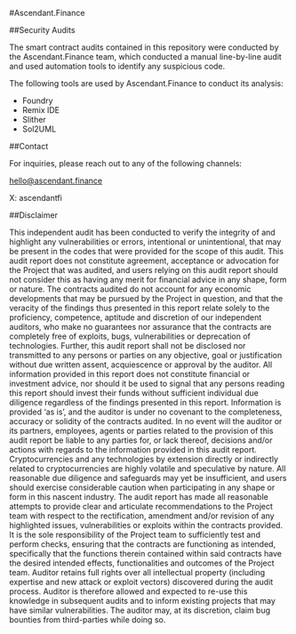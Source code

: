 #Ascendant.Finance

##Security Audits

The smart contract audits contained in this repository were conducted by the Ascendant.Finance team, which conducted a manual line-by-line audit and used automation tools to identify any suspicious code. 

The following tools are used by Ascendant.Finance to conduct its analysis:

- Foundry
- Remix IDE
- Slither
- Sol2UML



##Contact

For inquiries, please reach out to any of the following channels:

hello@ascendant.finance

X: ascendantfi


##Disclaimer

This independent audit has been conducted to verify the integrity of and highlight any vulnerabilities or errors, intentional or unintentional, that may be present in the codes that were provided for the scope of this audit. This audit report does not constitute agreement, acceptance or advocation for the Project that was audited, and users relying on this audit report should not consider this as having any merit for financial advice in any shape, form or nature. The contracts audited do not account for any economic developments that may be pursued by the Project in question, and that the veracity of the findings thus presented in this report relate solely to the proficiency, competence, aptitude and discretion of our independent auditors, who make no guarantees nor assurance that the contracts are completely free of exploits, bugs, vulnerabilities or deprecation of technologies. Further, this audit report shall not be disclosed nor transmitted to any persons or parties on any objective, goal or justification without due written assent, acquiescence or approval by the auditor.
All information provided in this report does not constitute financial or investment advice, nor should it be used to signal that any persons reading this report should invest their funds without sufficient individual due diligence regardless of the findings presented in this report. Information is provided ‘as is’, and the auditor is under no covenant to the completeness, accuracy or solidity of the contracts audited. In no event will the auditor or its partners, employees, agents or parties related to the provision of this audit report be liable to any parties for, or lack thereof, decisions and/or actions with regards to the information provided in this audit report.
Cryptocurrencies and any technologies by extension directly or indirectly related to cryptocurrencies are highly volatile and speculative by nature. All reasonable due diligence and safeguards may yet be insufficient, and users should exercise considerable caution when participating in any shape or form in this nascent industry.
The audit report has made all reasonable attempts to provide clear and articulate recommendations to the Project team with respect to the rectification, amendment and/or revision of any highlighted issues, vulnerabilities or exploits within the contracts provided. It is the sole responsibility of the Project team to sufficiently test and perform checks, ensuring that the contracts are functioning as intended, specifically that the functions therein contained within said contracts have the desired intended effects, functionalities and outcomes of the Project team.
Auditor retains full rights over all intellectual property (including expertise and new attack or exploit vectors) discovered during the audit process. Auditor is therefore allowed and expected to re-use this knowledge in subsequent audits and to inform existing projects that may have similar vulnerabilities. The auditor may, at its discretion, claim bug bounties from third-parties while doing so.
